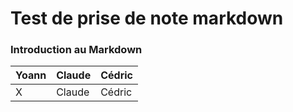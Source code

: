 # Test de prise de note markdown

### Introduction au Markdown

| Yoann  | Claude  | Cédric  |
|-----|------|------|
| X  | Claude  | Cédric  |
